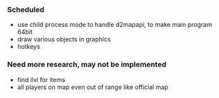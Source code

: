 ### Scheduled
* use child process mode to handle d2mapapi, to make main program 64bit
* draw various objects in graphics
* hotkeys

### Need more research, may not be implemented
* find ilvl for items
* all players on map even out of range like official map

